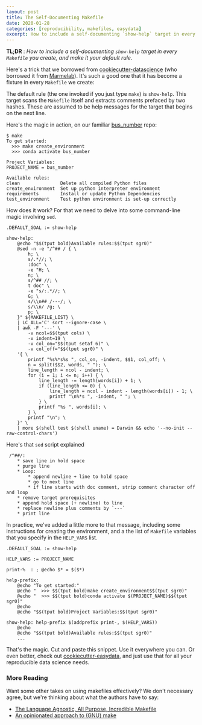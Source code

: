 ```yaml
---
layout: post
title: The Self-Documenting Makefile
date: 2020-01-28
categories: [reproducibility, makefiles, easydata]
excerpt: How to include a self-documenting `show-help` target in every `Makefile` you create, and make it your default rule.
---
```


**TL;DR** : _How to include a self-documenting `show-help`
target in every `Makefile` you create, and make it your default rule._

Here's a trick that we borrowed from [cookiecutter-datascience] (who
borrowed it from [Marmelab]). It's such a good one that it has
become a fixture in every `Makefile` we create:

The default rule (the one invoked if you just type `make`) is
`show-help`.  This target scans the `Makefile` itself and extracts
comments prefaced by two hashes. These are assumed to be help messages
for the target that begins on the next line.

Here's the magic in action, on our familiar [bus_number] repo:
~~~
$ make
To get started:
  >>> make create_environment
  >>> conda activate bus_number

Project Variables:
PROJECT_NAME = bus_number

Available rules:
clean               Delete all compiled Python files 
create_environment  Set up python interpreter environment 
requirements        Install or update Python Dependencies 
test_environment    Test python environment is set-up correctly 

~~~

How does it work? For that we need to delve into some command-line
magic involving `sed`.


~~~
.DEFAULT_GOAL := show-help

show-help:
	@echo "$$(tput bold)Available rules:$$(tput sgr0)"
	@sed -n -e "/^## / { \
		h; \
		s/.*//; \
		:doc" \
		-e "H; \
		n; \
		s/^## //; \
		t doc" \
		-e "s/:.*//; \
		G; \
		s/\\n## /---/; \
		s/\\n/ /g; \
		p; \
	}" ${MAKEFILE_LIST} \
	| LC_ALL='C' sort --ignore-case \
	| awk -F '---' \
		-v ncol=$$(tput cols) \
		-v indent=19 \
		-v col_on="$$(tput setaf 6)" \
		-v col_off="$$(tput sgr0)" \
	'{ \
		printf "%s%*s%s ", col_on, -indent, $$1, col_off; \
		n = split($$2, words, " "); \
		line_length = ncol - indent; \
		for (i = 1; i <= n; i++) { \
			line_length -= length(words[i]) + 1; \
			if (line_length <= 0) { \
				line_length = ncol - indent - length(words[i]) - 1; \
				printf "\n%*s ", -indent, " "; \
			} \
			printf "%s ", words[i]; \
		} \
		printf "\n"; \
	}' \
	| more $(shell test $(shell uname) = Darwin && echo '--no-init --raw-control-chars')
~~~

Here's that `sed` script explained

~~~
 /^##/:
 	* save line in hold space
 	* purge line
 	* Loop:
 		* append newline + line to hold space
 		* go to next line
 		* if line starts with doc comment, strip comment character off and loop
 	* remove target prerequisites
 	* append hold space (+ newline) to line
 	* replace newline plus comments by `---`
 	* print line
~~~

In practice, we've added a little more to that message, including some
instructions for creating the environment, and a the list of `Makefile`
variables that you specify in the `HELP_VARS` list.

~~~
.DEFAULT_GOAL := show-help

HELP_VARS := PROJECT_NAME

print-%  : ; @echo $* = $($*)

help-prefix:
	@echo "To get started:"
	@echo "  >>> $$(tput bold)make create_environment$$(tput sgr0)"
	@echo "  >>> $$(tput bold)conda activate $(PROJECT_NAME)$$(tput sgr0)"
	@echo
	@echo "$$(tput bold)Project Variables:$$(tput sgr0)"

show-help: help-prefix $(addprefix print-, $(HELP_VARS))
	@echo
	@echo "$$(tput bold)Available rules:$$(tput sgr0)"
	...
~~~

That's the magic. Cut and paste this snippet. Use it everywhere you
can. Or even better, check out [cookiecutter-easydata], and just use
that for all your reproducible data science needs.

### More Reading

Want some other takes on using makefiles effectively? We don't
necessary agree, but we're thinking about what the authors have to
say:

* [The Language Agnostic, All Purpose, Incredible Makefile][all-purpose]
* [An opinionated approach to (GNU) make][opinionated-makefiles]

[marmelab]: http://marmelab.com/blog/2016/02/29/auto-documented-makefile.html
[cookiecutter-datascience]: https://drivendata.github.io/cookiecutter-data-science/
[cookiecutter-easydata]: https://github.com/hackalog/cookiecutter-easydata
[bus_number]: https://github.com/hackalog/bus_number
[all-purpose]: https://blog.mindlessness.life/2019/11/17/the-language-agnostic-all-purpose-incredible-makefile.html "The Language Agnostic, All Purpose, Incredible Makefile"
[opinionated-makefiles]: https://tech.davis-hansson.com/p/make/ "An opinionated approach to (GNU) make"

